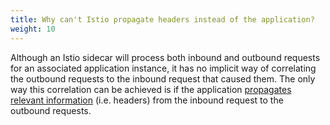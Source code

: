 ```yaml
---
title: Why can't Istio propagate headers instead of the application?
weight: 10
---
```


Although an Istio sidecar will process both inbound and outbound requests for an associated application instance, it has no implicit way of correlating the outbound requests to the inbound request that caused them. The only way this correlation can be achieved is if the application [propagates relevant information](/docs/tasks/telemetry/distributed-tracing/#understanding-what-happened) (i.e. headers) from the inbound request to the outbound requests.

